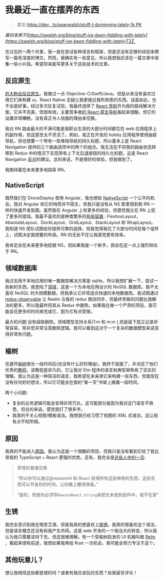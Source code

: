 # 我最近一直在摆弄的东西

> 原文:[https://dev . to/seanwalsh/stuff-I-dummying-lately-1k PK](https://dev.to/seanwalsh/stuff-ive-been-fiddling-with-lately-1kpk)

*最初发表于[https://swalsh.org/blog/stuff-ive-been-fiddling-with-lately](https://swalsh.org/blog/stuff-ive-been-fiddling-with-lately)T3】*

在过去的一两个月里，我一直在尝试各种语言和框架，但是还没有足够的经验来撰写一篇有深度的博文。然而，我确实有一些意见，所以我想我应该在一篇文章中收集一些小片段。希望将来能写更多关于这些技术的文章。

## 反应原生

[的大粉丝反应原生](https://facebook.github.io/react-native/)。我做过一点 Objective-C/Swift/Java，但是从来没有喜欢过用它们来构建 ui。React Native 无疑让我更接近我所熟悉的东西。话虽如此，也不全是好事。经过多次反复试验，我最终选择了 [React 导航](https://reactnavigation.org/)作为我的路线解决方案。它并不完美，但很有效。主要竞争者[的 React 原生导航](https://github.com/wix/react-native-navigation)看起来很酷，但它的设置非常糟糕，没有真正令人信服的理由来切换。

我对 RN 路由最大的不满可能是我职业生涯的大部分时间都花在 web 应用程序上的副作用，但这感觉太不灵活了。例如，我正在开发的 hobby 应用程序使用抽屉导航，但也想要一个带有一些堆栈导航的持久标题，所以基本上是 React Navigation 提供的三个路由选项中的两个的组合。我无法在不将我的路由状态转移到 Redux 中的情况下实现带有上下文后退按钮的持久化标题，这是 React Navigation [反对](https://reactnavigation.org/docs/en/redux-integration.html)的建议。总的来说，不是很好的体验，但我做到了。

我期待着在未来更多地探索 RN。

## NativeScript

既然我们在 DroneDeploy 使用 Angular，我也想给 [NativeScript](https://www.nativescript.org/) 一个公平的机会。我对 Angular 和它的特质并不陌生，但我只是没有从 NS 那里得到和 RN 一样的快速开发氛围。虽然我在 Angular 上有更多的经验，但感觉我比在 RN 上犯了更多的错误。我最不喜欢的是种类繁多的[布局容器](https://docs.nativescript.org/ui/layouts#predefined-layouts) : FlexboxLayout、AbsoluteLayout、DockLayout、GridLayout、StackLayout 和 WrapLayout。我知道 NS 团队试图给你提供可靠的选择，但我觉得我花了大部分时间在每个组件上，试图决定我想要的布局。RN 的无处不在让我感觉更有效率。

我肯定会在未来更多地挖掘 NS，但如果我是一个新手，我会在这一点上强烈倾向于 RN。

## 领域数据库

我过去用于本地应用的唯一数据库解决方案是 sqlite，所以我想扩展一下，尝试一些新的东西。我登陆了[领域](https://realm.io/products/realm-database/)，这是一个为本地应用设计的 NoSQL 数据库。我不太喜欢 NoSQL 的大规模数据，但我承认它非常适合快速的本地数据库。我试图通过 [redux-observable](https://github.com/redux-observable/redux-observable) 让 Realm 与我的 redux 商店同步，但最终导致的问题比我解决的更多，所以我最终将其从 Redux 中删除。如果我在做一个严肃的项目，我可能会花更多的时间来完成它，因为它有点受限。

最大的问题:没有级联删除。领域模型支持关系(1:m 和 m:m ),但是留下孤立记录非常容易，除非您非常注意删除逻辑。我可以看到这对于一个复杂的数据模型来说变得非常有问题。

## 榆树

在避开[榆树](http://elm-lang.org/)很长一段时间后(也没有什么好的理由)，我终于屈服了，并浏览了他们优秀的[教程](https://www.elm-tutorial.org/en/)。该教程是非凡的，它让我对 Elm 程序的语言和典型架构有了坚实的理解。我认为这是一种简洁的语言，我希望在未来用它来构建一些东西，但我现在没有任何好的想法，所以它可能会在我的“某一天”书架上搁置一段时间。

两个小问题:

*   复杂的业务逻辑可能会变得非常冗长。这可能部分是因为我对这门语言不熟悉，但总的来说，感觉我打了很多字。
*   我真的不关心视图/模板语法。我想我已经习惯了视图的 XML 式语法，这让我有点不知所措。

## 原因

我真的不能进入[原因](https://reasonml.github.io/)。我认为这是一个很酷的项目，但我只是没有看到它给了我比常规的 TypeScript + React 更强的优势。还有，我完全是[这些人中的一员](https://twitter.com/marcelcutts/status/1002153230757978113?s=19):

> 奇怪的普通交换
> 
> “所以你可以通过@reasonml 和 React 获得所有这些神奇的东西，这些东西可以节省你的时间，让你晚上睡得很香。”
> 
> “是的，但是你必须写`ReasonReact.string`来把文本放到组件中，我不在家”

## 生锈

我完全意识到我在喝苦艾酒，但是我真的想喜欢上[铁锈](https://www.rust-lang.org/en-US/)。我真的很喜欢这个语法，但是语言概念还没有和我产生共鸣。这是 web 开发的一个相当大的转变，所以我认为我只需要坚持下去，但这很难理解。有一个受榆树启发的 UI 机箱叫做 [Relm](https://github.com/antoyo/relm) ，看起来很有前途，我想如果我再给 Rust 一次机会，我可能会努力专注于这个。

## 其他玩意儿？

想让我相信这些都是错的吗？或者有我应该玩的东西？给我留言评论！